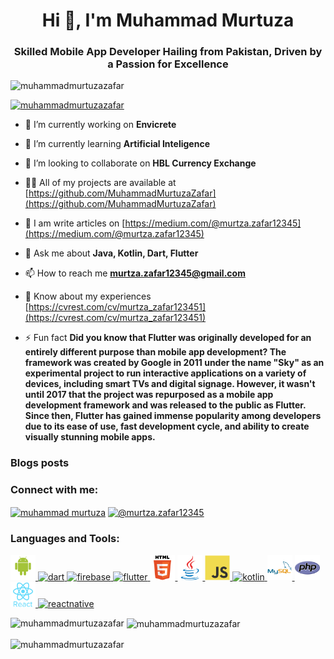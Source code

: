 <h1 align="center">Hi 👋, I'm Muhammad Murtuza</h1>
<h3 align="center">Skilled Mobile App Developer Hailing from Pakistan, Driven by a Passion for Excellence</h3>

<p align="left"> <img src="https://komarev.com/ghpvc/?username=muhammadmurtuzazafar&label=Profile%20views&color=0e75b6&style=flat" alt="muhammadmurtuzazafar" /> </p>

<p align="left"> <a href="https://github.com/ryo-ma/github-profile-trophy"><img src="https://github-profile-trophy.vercel.app/?username=muhammadmurtuzazafar" alt="muhammadmurtuzazafar" /></a> </p>

- 🔭 I’m currently working on **Envicrete**

- 🌱 I’m currently learning **Artificial Inteligence**

- 👯 I’m looking to collaborate on **HBL Currency Exchange**

- 👨‍💻 All of my projects are available at [https://github.com/MuhammadMurtuzaZafar](https://github.com/MuhammadMurtuzaZafar)

- 📝 I am write articles on [https://medium.com/@murtza.zafar12345](https://medium.com/@murtza.zafar12345)

- 💬 Ask me about **Java, Kotlin, Dart, Flutter**

- 📫 How to reach me **murtza.zafar12345@gmail.com**

- 📄 Know about my experiences [https://cvrest.com/cv/murtza_zafar123451](https://cvrest.com/cv/murtza_zafar123451)

- ⚡ Fun fact **Did you know that Flutter was originally developed for an entirely different purpose than mobile app development? The framework was created by Google in 2011 under the name "Sky" as an experimental project to run interactive applications on a variety of devices, including smart TVs and digital signage. However, it wasn't until 2017 that the project was repurposed as a mobile app development framework and was released to the public as Flutter. Since then, Flutter has gained immense popularity among developers due to its ease of use, fast development cycle, and ability to create visually stunning mobile apps.**

### Blogs posts
<!-- BLOG-POST-LIST:START -->
<!-- BLOG-POST-LIST:END -->

<h3 align="left">Connect with me:</h3>
<p align="left">
<a href="https://linkedin.com/in/muhammad murtuza](https://www.linkedin.com/in/muhammad-murtuza-mobile-app-developer/" target="blank"><img align="center" src="https://raw.githubusercontent.com/rahuldkjain/github-profile-readme-generator/master/src/images/icons/Social/linked-in-alt.svg" alt="muhammad murtuza" height="30" width="40" /></a>
<a href="https://medium.com/@murtza.zafar12345" target="blank"><img align="center" src="https://raw.githubusercontent.com/rahuldkjain/github-profile-readme-generator/master/src/images/icons/Social/medium.svg" alt="@murtza.zafar12345" height="30" width="40" /></a>
</p>

<h3 align="left">Languages and Tools:</h3>
<p align="left"> <a href="https://developer.android.com" target="_blank" rel="noreferrer"> <img src="https://raw.githubusercontent.com/devicons/devicon/master/icons/android/android-original-wordmark.svg" alt="android" width="40" height="40"/> </a> <a href="https://dart.dev" target="_blank" rel="noreferrer"> <img src="https://www.vectorlogo.zone/logos/dartlang/dartlang-icon.svg" alt="dart" width="40" height="40"/> </a> <a href="https://firebase.google.com/" target="_blank" rel="noreferrer"> <img src="https://www.vectorlogo.zone/logos/firebase/firebase-icon.svg" alt="firebase" width="40" height="40"/> </a> <a href="https://flutter.dev" target="_blank" rel="noreferrer"> <img src="https://www.vectorlogo.zone/logos/flutterio/flutterio-icon.svg" alt="flutter" width="40" height="40"/> </a> <a href="https://www.w3.org/html/" target="_blank" rel="noreferrer"> <img src="https://raw.githubusercontent.com/devicons/devicon/master/icons/html5/html5-original-wordmark.svg" alt="html5" width="40" height="40"/> </a> <a href="https://www.java.com" target="_blank" rel="noreferrer"> <img src="https://raw.githubusercontent.com/devicons/devicon/master/icons/java/java-original.svg" alt="java" width="40" height="40"/> </a> <a href="https://developer.mozilla.org/en-US/docs/Web/JavaScript" target="_blank" rel="noreferrer"> <img src="https://raw.githubusercontent.com/devicons/devicon/master/icons/javascript/javascript-original.svg" alt="javascript" width="40" height="40"/> </a> <a href="https://kotlinlang.org" target="_blank" rel="noreferrer"> <img src="https://www.vectorlogo.zone/logos/kotlinlang/kotlinlang-icon.svg" alt="kotlin" width="40" height="40"/> </a> <a href="https://www.mysql.com/" target="_blank" rel="noreferrer"> <img src="https://raw.githubusercontent.com/devicons/devicon/master/icons/mysql/mysql-original-wordmark.svg" alt="mysql" width="40" height="40"/> </a> <a href="https://www.php.net" target="_blank" rel="noreferrer"> <img src="https://raw.githubusercontent.com/devicons/devicon/master/icons/php/php-original.svg" alt="php" width="40" height="40"/> </a> <a href="https://reactjs.org/" target="_blank" rel="noreferrer"> <img src="https://raw.githubusercontent.com/devicons/devicon/master/icons/react/react-original-wordmark.svg" alt="react" width="40" height="40"/> </a> <a href="https://reactnative.dev/" target="_blank" rel="noreferrer"> <img src="https://reactnative.dev/img/header_logo.svg" alt="reactnative" width="40" height="40"/> </a> </p>

<p><img align="left" src="https://github-readme-stats.vercel.app/api/top-langs?username=muhammadmurtuzazafar&show_icons=true&locale=en&layout=compact" alt="muhammadmurtuzazafar" /></p>

<p>&nbsp;<img align="center" src="https://github-readme-stats.vercel.app/api?username=muhammadmurtuzazafar&show_icons=true&locale=en" alt="muhammadmurtuzazafar" /></p>

<p><img align="center" src="https://github-readme-streak-stats.herokuapp.com/?user=muhammadmurtuzazafar&" alt="muhammadmurtuzazafar" /></p>

